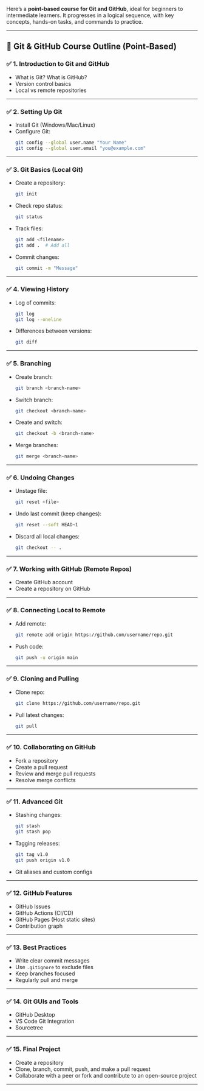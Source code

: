 Here’s a **point-based course for Git and GitHub**, ideal for beginners to intermediate learners. It progresses in a logical sequence, with key concepts, hands-on tasks, and commands to practice.

---

## 🔧 **Git & GitHub Course Outline (Point-Based)**

### ✅ **1. Introduction to Git and GitHub**
- What is Git? What is GitHub?
- Version control basics
- Local vs remote repositories

---

### ✅ **2. Setting Up Git**
- Install Git (Windows/Mac/Linux)
- Configure Git:
  ```bash
  git config --global user.name "Your Name"
  git config --global user.email "you@example.com"
  ```

---

### ✅ **3. Git Basics (Local Git)**
- Create a repository:
  ```bash
  git init
  ```
- Check repo status:
  ```bash
  git status
  ```
- Track files:
  ```bash
  git add <filename>
  git add .  # Add all
  ```
- Commit changes:
  ```bash
  git commit -m "Message"
  ```

---

### ✅ **4. Viewing History**
- Log of commits:
  ```bash
  git log
  git log --oneline
  ```
- Differences between versions:
  ```bash
  git diff
  ```

---

### ✅ **5. Branching**
- Create branch:
  ```bash
  git branch <branch-name>
  ```
- Switch branch:
  ```bash
  git checkout <branch-name>
  ```
- Create and switch:
  ```bash
  git checkout -b <branch-name>
  ```
- Merge branches:
  ```bash
  git merge <branch-name>
  ```

---

### ✅ **6. Undoing Changes**
- Unstage file:
  ```bash
  git reset <file>
  ```
- Undo last commit (keep changes):
  ```bash
  git reset --soft HEAD~1
  ```
- Discard all local changes:
  ```bash
  git checkout -- .
  ```

---

### ✅ **7. Working with GitHub (Remote Repos)**
- Create GitHub account
- Create a repository on GitHub

---

### ✅ **8. Connecting Local to Remote**
- Add remote:
  ```bash
  git remote add origin https://github.com/username/repo.git
  ```
- Push code:
  ```bash
  git push -u origin main
  ```

---

### ✅ **9. Cloning and Pulling**
- Clone repo:
  ```bash
  git clone https://github.com/username/repo.git
  ```
- Pull latest changes:
  ```bash
  git pull
  ```

---

### ✅ **10. Collaborating on GitHub**
- Fork a repository
- Create a pull request
- Review and merge pull requests
- Resolve merge conflicts

---

### ✅ **11. Advanced Git**
- Stashing changes:
  ```bash
  git stash
  git stash pop
  ```
- Tagging releases:
  ```bash
  git tag v1.0
  git push origin v1.0
  ```
- Git aliases and custom configs

---

### ✅ **12. GitHub Features**
- GitHub Issues
- GitHub Actions (CI/CD)
- GitHub Pages (Host static sites)
- Contribution graph

---

### ✅ **13. Best Practices**
- Write clear commit messages
- Use `.gitignore` to exclude files
- Keep branches focused
- Regularly pull and merge

---

### ✅ **14. Git GUIs and Tools**
- GitHub Desktop
- VS Code Git Integration
- Sourcetree

---

### ✅ **15. Final Project**
- Create a repository
- Clone, branch, commit, push, and make a pull request
- Collaborate with a peer or fork and contribute to an open-source project

---

